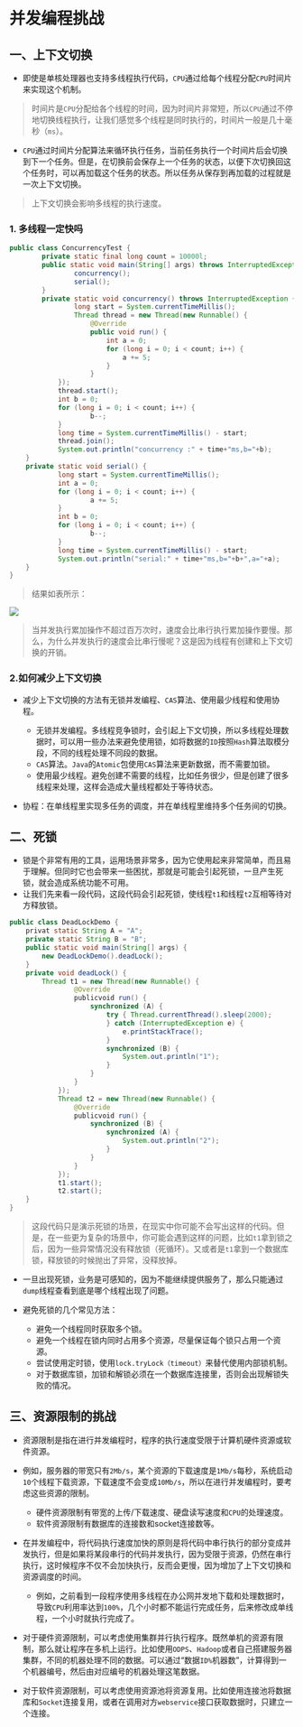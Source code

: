 # 并发编程挑战



## 一、上下文切换

- 即使是单核处理器也支持多线程执行代码，`CPU`通过给每个线程分配`CPU`时间片来实现这个机制。

> 时间片是`CPU`分配给各个线程的时间，因为时间片非常短，所以`CPU`通过不停地切换线程执行，让我们感觉多个线程是同时执行的，时间片一般是几十毫秒（`ms`）。

- `CPU`通过时间片分配算法来循环执行任务，当前任务执行一个时间片后会切换到下一个任务。但是，在切换前会保存上一个任务的状态，以便下次切换回这个任务时，可以再加载这个任务的状态。所以任务从保存到再加载的过程就是一次上下文切换。

> 上下文切换会影响多线程的执行速度。

### 1. 多线程一定快吗

```java
public class ConcurrencyTest {
		private static final long count = 10000l;
		public static void main(String[] args) throws InterruptedException {
				concurrency();
				serial();
		}
		private static void concurrency() throws InterruptedException {
				long start = System.currentTimeMillis();
				Thread thread = new Thread(new Runnable() {
					@Override
					public void run() {
						int a = 0;
						for (long i = 0; i < count; i++) {
							a += 5;
						}
					}
			});
			thread.start();
			int b = 0;
			for (long i = 0; i < count; i++) {
					b--;
			}
			long time = System.currentTimeMillis() - start;
			thread.join();
			System.out.println("concurrency :" + time+"ms,b="+b);
	}
	private static void serial() {
			long start = System.currentTimeMillis();
			int a = 0;
			for (long i = 0; i < count; i++) {
					a += 5;
			}
			int b = 0;
			for (long i = 0; i < count; i++) {
					b--;
		    }
			long time = System.currentTimeMillis() - start;
			System.out.println("serial:" + time+"ms,b="+b+",a="+a);
	}
}
```

> 结果如表所示：

![](D:\java笔记\Java脑图\并发时间测试.png)

> 当并发执行累加操作不超过百万次时，速度会比串行执行累加操作要慢。那么，为什么并发执行的速度会比串行慢呢？这是因为线程有创建和上下文切换的开销。

### 2.如何减少上下文切换

- 减少上下文切换的方法有无锁并发编程、`CAS`算法、使用最少线程和使用协程。
  - 无锁并发编程。多线程竞争锁时，会引起上下文切换，所以多线程处理数据时，可以用一些办法来避免使用锁，如将数据的`ID`按照`Hash`算法取模分段，不同的线程处理不同段的数据。
  - `CAS`算法。`Java`的`Atomic`包使用`CAS`算法来更新数据，而不需要加锁。
  - 使用最少线程。避免创建不需要的线程，比如任务很少，但是创建了很多线程来处理，这样会造成大量线程都处于等待状态。

- 协程：在单线程里实现多任务的调度，并在单线程里维持多个任务间的切换。



## 二、死锁

- 锁是个非常有用的工具，运用场景非常多，因为它使用起来非常简单，而且易于理解。但同时它也会带来一些困扰，那就是可能会引起死锁，一旦产生死锁，就会造成系统功能不可用。
- 让我们先来看一段代码，这段代码会引起死锁，使线程`t1`和线程`t2`互相等待对方释放锁。

```java
public class DeadLockDemo {
	privat static String A = "A";
	private static String B = "B";
	public static void main(String[] args) {
		new DeadLockDemo().deadLock();
	}
	private void deadLock() {
		Thread t1 = new Thread(new Runnable() {
				@Override
				publicvoid run() {
					synchronized (A) {
						try { Thread.currentThread().sleep(2000);
						} catch (InterruptedException e) {
							e.printStackTrace();
						}
						synchronized (B) {
							System.out.println("1");
						}
					}
				}
			});
			Thread t2 = new Thread(new Runnable() {
				@Override
				publicvoid run() {
					synchronized (B) {
						synchronized (A) {
							System.out.println("2");
						}
					}
				}
			});
			t1.start();
			t2.start();
	}
}
```

> 这段代码只是演示死锁的场景，在现实中你可能不会写出这样的代码。但是，在一些更为复杂的场景中，你可能会遇到这样的问题，比如`t1`拿到锁之后，因为一些异常情况没有释放锁（死循环）。又或者是`t1`拿到一个数据库锁，释放锁的时候抛出了异常，没释放掉。

- 一旦出现死锁，业务是可感知的，因为不能继续提供服务了，那么只能通过`dump`线程查看到底是哪个线程出现了问题。

- 避免死锁的几个常见方法：
  - 避免一个线程同时获取多个锁。
  - 避免一个线程在锁内同时占用多个资源，尽量保证每个锁只占用一个资源。
  - 尝试使用定时锁，使用`lock.tryLock（timeout）`来替代使用内部锁机制。
  - 对于数据库锁，加锁和解锁必须在一个数据库连接里，否则会出现解锁失败的情况。



## 三、资源限制的挑战

- 资源限制是指在进行并发编程时，程序的执行速度受限于计算机硬件资源或软件资源。
- 例如，服务器的带宽只有`2Mb/s`，某个资源的下载速度是`1Mb/s`每秒，系统启动`10`个线程下载资源，下载速度不会变成`10Mb/s`，所以在进行并发编程时，要考虑这些资源的限制。
  - 硬件资源限制有带宽的上传/下载速度、硬盘读写速度和`CPU`的处理速度。
  - 软件资源限制有数据库的连接数和socket连接数等。

- 在并发编程中，将代码执行速度加快的原则是将代码中串行执行的部分变成并发执行，但是如果将某段串行的代码并发执行，因为受限于资源，仍然在串行执行，这时候程序不仅不会加快执行，反而会更慢，因为增加了上下文切换和资源调度的时间。
  - 例如，之前看到一段程序使用多线程在办公网并发地下载和处理数据时，导致`CPU`利用率达到`100%`，几个小时都不能运行完成任务，后来修改成单线程，一个小时就执行完成了。

- 对于硬件资源限制，可以考虑使用集群并行执行程序。既然单机的资源有限制，那么就让程序在多机上运行。比如使用`ODPS`、`Hadoop`或者自己搭建服务器集群，不同的机器处理不同的数据。可以通过“数据`ID%`机器数”，计算得到一个机器编号，然后由对应编号的机器处理这笔数据。
- 对于软件资源限制，可以考虑使用资源池将资源复用。比如使用连接池将数据库和`Socket`连接复用，或者在调用对方`webservice`接口获取数据时，只建立一个连接。

